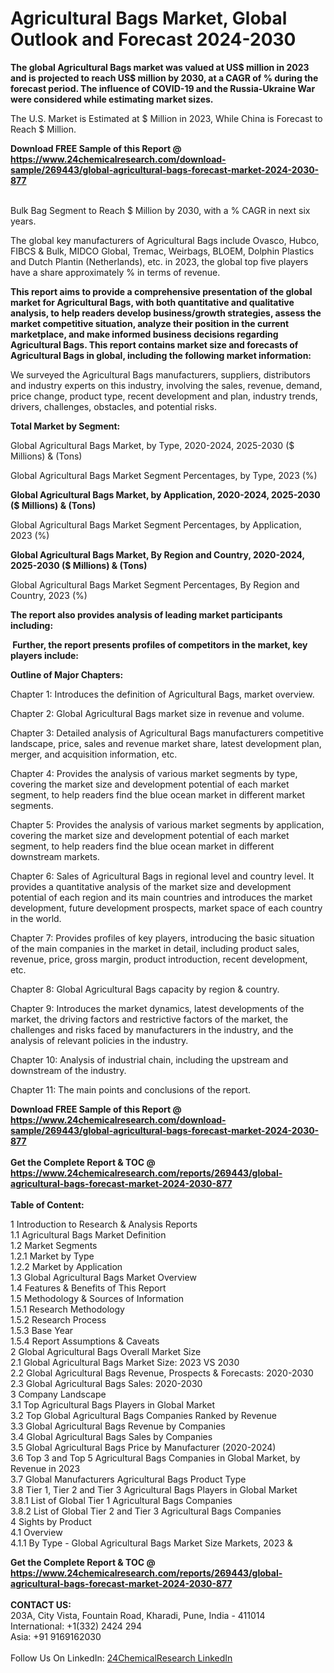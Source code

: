 <h1>Agricultural Bags Market, Global Outlook and Forecast 2024-2030</h1><p><strong>The global Agricultural Bags market was valued at US$ million in 2023 and is projected to reach US$ million by 2030, at a CAGR of % during the forecast period. The influence of COVID-19 and the Russia-Ukraine War were considered while estimating market sizes.</strong></p><p>
</p><p>The U.S. Market is Estimated at $ Million in 2023, While China is Forecast to Reach $ Million.</p><div><b>Download FREE Sample of this Report @ 
            <a href="https://www.24chemicalresearch.com/download-sample/269443/global-agricultural-bags-forecast-market-2024-2030-877">
            https://www.24chemicalresearch.com/download-sample/269443/global-agricultural-bags-forecast-market-2024-2030-877</a></b></div><br><p>
Bulk Bag Segment to Reach $ Million by 2030, with a % CAGR in next six years.</p><p>
The global key manufacturers of Agricultural Bags include Ovasco, Hubco, FIBCS &amp; Bulk, MIDCO Global, Tremac, Weirbags, BLOEM, Dolphin Plastics and Dutch Plantin (Netherlands), etc. in 2023, the global top five players have a share approximately % in terms of revenue.</p><p>
<strong>This report aims to provide a comprehensive presentation of the global market for Agricultural Bags, with both quantitative and qualitative analysis, to help readers develop business/growth strategies, assess the market competitive situation, analyze their position in the current marketplace, and make informed business decisions regarding Agricultural Bags. This report contains market size and forecasts of Agricultural Bags in global, including the following market information:</strong></p><p>
</p><p>
</p><p>We surveyed the Agricultural Bags manufacturers, suppliers, distributors and industry experts on this industry, involving the sales, revenue, demand, price change, product type, recent development and plan, industry trends, drivers, challenges, obstacles, and potential risks.</p><p>
<strong>Total Market by Segment:</strong></p><p>
Global Agricultural Bags Market, by Type, 2020-2024, 2025-2030 ($ Millions) &amp; (Tons)</p><p>
Global Agricultural Bags Market Segment Percentages, by Type, 2023 (%)</p><p>
</p><p>
</p><p><strong>Global Agricultural Bags Market, by Application, 2020-2024, 2025-2030 ($ Millions) &amp; (Tons)</strong></p><p>
Global Agricultural Bags Market Segment Percentages, by Application, 2023 (%)</p><p>
</p><p>
</p><p><strong>Global Agricultural Bags Market, By Region and Country, 2020-2024, 2025-2030 ($ Millions) &amp; (Tons)</strong></p><p>
Global Agricultural Bags Market Segment Percentages, By Region and Country, 2023 (%)</p><p>
</p><p>
</p><p><strong>The report also provides analysis of leading market participants including:</strong></p><p>
</p><p>
<strong> </strong><strong>Further, the report presents profiles of competitors in the market, key players include:</strong></p><p>
</p><p>
</p><p><strong>Outline of Major Chapters:</strong></p><p>
Chapter 1: Introduces the definition of Agricultural Bags, market overview.</p><p>
Chapter 2: Global Agricultural Bags market size in revenue and volume.</p><p>
Chapter 3: Detailed analysis of Agricultural Bags manufacturers competitive landscape, price, sales and revenue market share, latest development plan, merger, and acquisition information, etc.</p><p>
Chapter 4: Provides the analysis of various market segments by type, covering the market size and development potential of each market segment, to help readers find the blue ocean market in different market segments.</p><p>
Chapter 5: Provides the analysis of various market segments by application, covering the market size and development potential of each market segment, to help readers find the blue ocean market in different downstream markets.</p><p>
Chapter 6: Sales of Agricultural Bags in regional level and country level. It provides a quantitative analysis of the market size and development potential of each region and its main countries and introduces the market development, future development prospects, market space of each country in the world.</p><p>
Chapter 7: Provides profiles of key players, introducing the basic situation of the main companies in the market in detail, including product sales, revenue, price, gross margin, product introduction, recent development, etc.</p><p>
Chapter 8: Global Agricultural Bags capacity by region &amp; country.</p><p>
Chapter 9: Introduces the market dynamics, latest developments of the market, the driving factors and restrictive factors of the market, the challenges and risks faced by manufacturers in the industry, and the analysis of relevant policies in the industry.</p><p>
Chapter 10: Analysis of industrial chain, including the upstream and downstream of the industry.</p><p>
Chapter 11: The main points and conclusions of the report.</p><div><b>Download FREE Sample of this Report @ 
            <a href="https://www.24chemicalresearch.com/download-sample/269443/global-agricultural-bags-forecast-market-2024-2030-877">
            https://www.24chemicalresearch.com/download-sample/269443/global-agricultural-bags-forecast-market-2024-2030-877</a></b></div><br><div><b>Get the Complete Report & TOC @ 
            <a href="https://www.24chemicalresearch.com/reports/269443/global-agricultural-bags-forecast-market-2024-2030-877">
            https://www.24chemicalresearch.com/reports/269443/global-agricultural-bags-forecast-market-2024-2030-877</a></b></div><br>
            <b>Table of Content:</b><p>1 Introduction to Research & Analysis Reports<br />
    1.1 Agricultural Bags Market Definition<br />
    1.2 Market Segments<br />
        1.2.1 Market by Type<br />
        1.2.2 Market by Application<br />
    1.3 Global Agricultural Bags Market Overview<br />
    1.4 Features & Benefits of This Report<br />
    1.5 Methodology & Sources of Information<br />
        1.5.1 Research Methodology<br />
        1.5.2 Research Process<br />
        1.5.3 Base Year<br />
        1.5.4 Report Assumptions & Caveats<br />
2 Global Agricultural Bags Overall Market Size<br />
    2.1 Global Agricultural Bags Market Size: 2023 VS 2030<br />
    2.2 Global Agricultural Bags Revenue, Prospects & Forecasts: 2020-2030<br />
    2.3 Global Agricultural Bags Sales: 2020-2030<br />
3 Company Landscape<br />
    3.1 Top Agricultural Bags Players in Global Market<br />
    3.2 Top Global Agricultural Bags Companies Ranked by Revenue<br />
    3.3 Global Agricultural Bags Revenue by Companies<br />
    3.4 Global Agricultural Bags Sales by Companies<br />
    3.5 Global Agricultural Bags Price by Manufacturer (2020-2024)<br />
    3.6 Top 3 and Top 5 Agricultural Bags Companies in Global Market, by Revenue in 2023<br />
    3.7 Global Manufacturers Agricultural Bags Product Type<br />
    3.8 Tier 1, Tier 2 and Tier 3 Agricultural Bags Players in Global Market<br />
        3.8.1 List of Global Tier 1 Agricultural Bags Companies<br />
        3.8.2 List of Global Tier 2 and Tier 3 Agricultural Bags Companies<br />
4 Sights by Product<br />
    4.1 Overview<br />
        4.1.1 By Type - Global Agricultural Bags Market Size Markets, 2023 &</p><div><b>Get the Complete Report & TOC @ 
            <a href="https://www.24chemicalresearch.com/reports/269443/global-agricultural-bags-forecast-market-2024-2030-877">
            https://www.24chemicalresearch.com/reports/269443/global-agricultural-bags-forecast-market-2024-2030-877</a></b></div><br><b>CONTACT US:</b><br>
            203A, City Vista, Fountain Road, Kharadi, Pune, India - 411014<br>
            International: +1(332) 2424 294<br>
            Asia: +91 9169162030 <br><br>
            Follow Us On LinkedIn: <a href="https://www.linkedin.com/company/24chemicalresearch/">24ChemicalResearch LinkedIn</a>